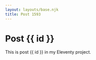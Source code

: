 ```yaml
---
layout: layouts/base.njk
title: Post 1593
---
```


# Post {{ id }}

This is post {{ id }} in my Eleventy project.
